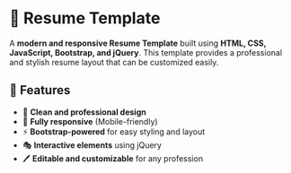 # 📄 Resume Template

A **modern and responsive Resume Template** built using **HTML, CSS, JavaScript, Bootstrap, and jQuery**. This template provides a professional and stylish resume layout that can be customized easily.

## 🌟 Features
- 🎨 **Clean and professional design**
- 📱 **Fully responsive** (Mobile-friendly)
- ⚡ **Bootstrap-powered** for easy styling and layout
- 🎭 **Interactive elements** using jQuery
- 🖊️ **Editable and customizable** for any profession



